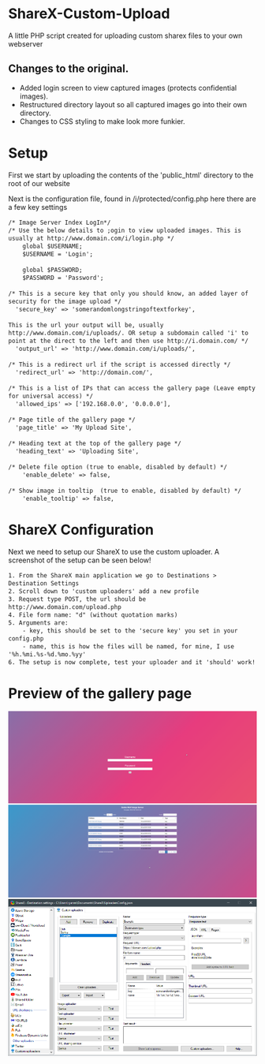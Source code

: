 # ShareX-Custom-Upload
A little PHP script created for uploading custom sharex files to your own webserver

## Changes to the original.
* Added login screen to view captured images (protects confidential images).
* Restructured directory layout so all captured images go into their own directory.
* Changes to CSS styling to make look more funkier.

# Setup
First we start by uploading the contents of the 'public_html' directory to the root of our website

Next is the configuration file, found in /i/protected/config.php here there are a few key settings
```
/* Image Server Index LogIn*/
/* Use the below details to ;ogin to view uploaded images. This is usually at http://www.domain.com/i/login.php */
	global $USERNAME;
	$USERNAME = 'Login';

	global $PASSWORD;
	$PASSWORD = 'Password';

/* This is a secure key that only you should know, an added layer of security for the image upload */
  'secure_key' => 'somerandomlongstringoftextforkey',

This is the url your output will be, usually http://www.domain.com/i/uploads/. OR setup a subdomain called 'i' to point at the direct to the left and then use http://i.domain.com/ */
  'output_url' => 'http://www.domain.com/i/uploads/',

/* This is a redirect url if the script is accessed directly */
  'redirect_url' => 'http://domain.com/',

/* This is a list of IPs that can access the gallery page (Leave empty for universal access) */
  'allowed_ips' => ['192.168.0.0', '0.0.0.0'],

/* Page title of the gallery page */
  'page_title' => 'My Upload Site',

/* Heading text at the top of the gallery page */
  'heading_text' => 'Uploading Site',
  
/* Delete file option (true to enable, disabled by default) */
    'enable_delete' => false,
    
/* Show image in tooltip  (true to enable, disabled by default) */
    'enable_tooltip' => false,
```

# ShareX Configuration
Next we need to setup our ShareX to use the custom uploader. A screenshot of the setup can be seen below!
```
1. From the ShareX main application we go to Destinations > Destination Settings
2. Scroll down to 'custom uploaders' add a new profile
3. Request type POST, the url should be http://www.domain.com/upload.php
4. File form name: "d" (without quotation marks)
5. Arguments are:
    - key, this should be set to the 'secure key' you set in your config.php
    - name, this is how the files will be named, for mine, I use '%h.%mi.%s-%d.%mo.%yy'
6. The setup is now complete, test your uploader and it 'should' work!
```

# Preview of the gallery page
![Preview of Login](https://github.com/SenkaWolf/ShareX-Custom-Upload/blob/master/Screenshots/Login.png?raw=true)
![Preview of Image Server](https://github.com/SenkaWolf/ShareX-Custom-Upload/blob/master/Screenshots/Image%20Server.png?raw=true)
![Preview of ShareX Setup](https://github.com/SenkaWolf/ShareX-Custom-Upload/blob/master/Screenshots/ShareX.png?raw=true)
